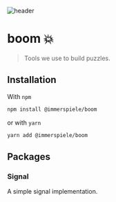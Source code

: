 ![header](https://github.com/user-attachments/assets/8cbacc3c-d65a-4860-b460-b376e0d787b4)

# boom 💥

> Tools we use to build puzzles.

## Installation

With `npm`

```bash
npm install @immerspiele/boom
```

or with `yarn`

```bash
yarn add @immerspiele/boom
```

## Packages

### Signal

A simple signal implementation.
